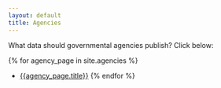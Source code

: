 ```yaml
---
layout: default
title: Agencies
---
```


What data should governmental agencies publish? Click below:

{% for agency_page in site.agencies %}
  * [{{agency_page.title}}]({{agency_page.url}})
{% endfor %}